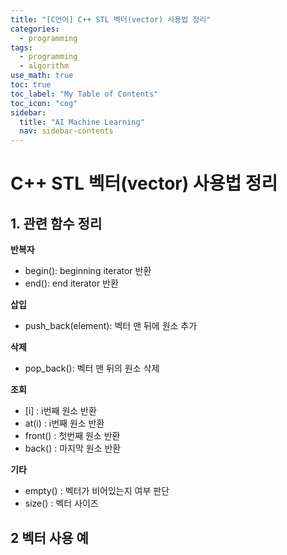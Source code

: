 ```yaml
---
title: "[C언어] C++ STL 벡터(vector) 사용법 정리" 
categories:
  - programming
tags:
  - programming
  - algorithm
use_math: true
toc: true
toc_label: "My Table of Contents"
toc_icon: "cog"
sidebar:
  title: "AI Machine Learning"
  nav: sidebar-contents
---
```



# C++ STL 벡터(vector) 사용법 정리

## 1. 관련 함수 정리

**반복자**

* begin(): beginning iterator 반환
* end(): end iterator 반환 

**삽입**

* push_back(element): 벡터 맨 뒤에 원소 추가

**삭제**

* pop_back(): 벡터 맨 뒤의 원소 삭제

**조회**

* [i] : i번째 원소 반환
* at(i) : i번째 원소 반환
* front() : 첫번째 원소 반환
* back() : 마지막 원소 반환

**기타**

* empty() : 벡터가 비어있는지 여부 판단
* size() : 벡터 사이즈

## 2 벡터 사용 예
